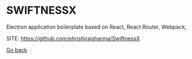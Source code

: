 # SWIFTNESSX
 
 Electron application boilerplate based on React, React Router, Webpack,
 
 SITE: https://github.com/ehrishirajsharma/SwiftnessX

 [Go back](https://portable-linux-apps.github.io/apps.html)
